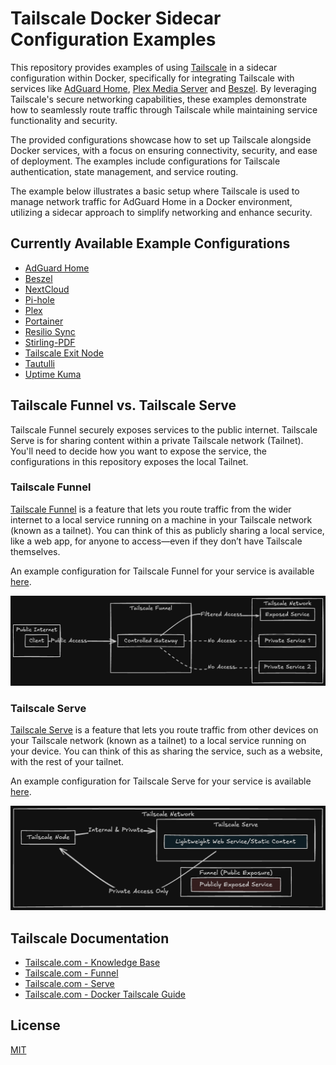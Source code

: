 # Tailscale Docker Sidecar Configuration Examples

This repository provides examples of using [Tailscale](https://tailscale.com/) in a sidecar configuration within Docker, specifically for integrating Tailscale with services like [AdGuard Home](https://github.com/AdguardTeam/AdGuardHome), [Plex Media Server](https://www.plex.tv/) and [Beszel](https://github.com/henrygd/beszel). By leveraging Tailscale's secure networking capabilities, these examples demonstrate how to seamlessly route traffic through Tailscale while maintaining service functionality and security.

The provided configurations showcase how to set up Tailscale alongside Docker services, with a focus on ensuring connectivity, security, and ease of deployment. The examples include configurations for Tailscale authentication, state management, and service routing.

The example below illustrates a basic setup where Tailscale is used to manage network traffic for AdGuard Home in a Docker environment, utilizing a sidecar approach to simplify networking and enhance security.

## Currently Available Example Configurations

- [AdGuard Home](services/adguardhome)
- [Beszel](services/beszel)
- [NextCloud](services/nextcloud)
- [Pi-hole](services/pihole)
- [Plex](services/plex)
- [Portainer](services/portainer)
- [Resilio Sync](services/resilio-sync)
- [Stirling-PDF](services/stirlingpdf)
- [Tailscale Exit Node](services/tailscale-exit-node)
- [Tautulli](services/tautulli)
- [Uptime Kuma](services/uptime-kuma)

## Tailscale Funnel vs. Tailscale Serve

Tailscale Funnel securely exposes services to the public internet. Tailscale Serve is for sharing content within a private Tailscale network (Tailnet). You'll need to decide how you want to expose the service, the configurations in this repository exposes the local Tailnet.

### Tailscale Funnel

[Tailscale Funnel](https://tailscale.com/kb/1223/funnel) is a feature that lets you route traffic from the wider internet to a local service running on a machine in your Tailscale network (known as a tailnet). You can think of this as publicly sharing a local service, like a web app, for anyone to access—even if they don’t have Tailscale themselves.

An example configuration for Tailscale Funnel for your service is available [here](funnel-serve/funnel-example.json).

![Tailscale Funnel](images/tailscale-funnel.png)

### Tailscale Serve

[Tailscale Serve](https://tailscale.com/kb/1312/serve) is a feature that lets you route traffic from other devices on your Tailscale network (known as a tailnet) to a local service running on your device. You can think of this as sharing the service, such as a website, with the rest of your tailnet.

An example configuration for Tailscale Serve for your service is available [here](funnel-serve/serve-example.json).

![Tailscale Serve](images/tailscale-serve.png)

## Tailscale Documentation

- [Tailscale.com - Knowledge Base](https://tailscale.com/kb)
- [Tailscale.com - Funnel](https://tailscale.com/kb/1223/funnel)
- [Tailscale.com - Serve](https://tailscale.com/kb/1242/tailscale-serve)
- [Tailscale.com - Docker Tailscale Guide](https://tailscale.com/blog/docker-tailscale-guide)

## License

[MIT](https://choosealicense.com/licenses/mit/)
